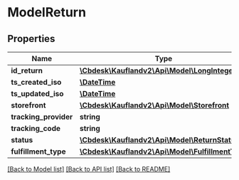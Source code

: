 # ModelReturn

## Properties
Name | Type | Description | Notes
------------ | ------------- | ------------- | -------------
**id_return** | [**\Cbdesk\Kauflandv2\Api\Model\LongInteger**](LongInteger.md) |  | 
**ts_created_iso** | [**\DateTime**](\DateTime.md) |  | 
**ts_updated_iso** | [**\DateTime**](\DateTime.md) |  | 
**storefront** | [**\Cbdesk\Kauflandv2\Api\Model\Storefront**](Storefront.md) |  | 
**tracking_provider** | **string** |  | 
**tracking_code** | **string** |  | 
**status** | [**\Cbdesk\Kauflandv2\Api\Model\ReturnStatus**](ReturnStatus.md) |  | 
**fulfillment_type** | [**\Cbdesk\Kauflandv2\Api\Model\FulfillmentType**](FulfillmentType.md) |  | 

[[Back to Model list]](../../README.md#documentation-for-models) [[Back to API list]](../../README.md#documentation-for-api-endpoints) [[Back to README]](../../README.md)

